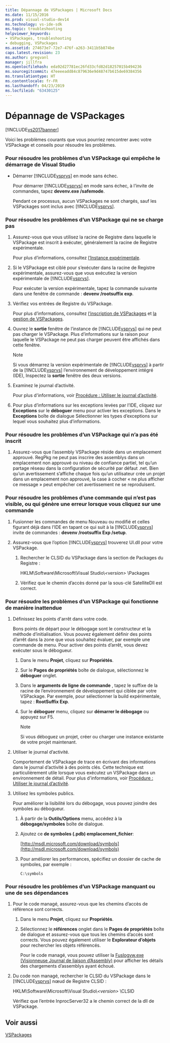 ```yaml
---
title: Dépannage de VSPackages | Microsoft Docs
ms.date: 11/15/2016
ms.prod: visual-studio-dev14
ms.technology: vs-ide-sdk
ms.topic: troubleshooting
helpviewer_keywords:
- VSPackages, troubleshooting
- debugging, VSPackages
ms.assetid: 274673e7-72e7-476f-a263-3411b5b874be
caps.latest.revision: 23
ms.author: gregvanl
manager: jillfra
ms.openlocfilehash: eda92d27781ec26fd33cfd82d18257015b494236
ms.sourcegitcommit: 47eeeeadd84c879636e9d48747b615de69384356
ms.translationtype: HT
ms.contentlocale: fr-FR
ms.lasthandoff: 04/23/2019
ms.locfileid: "63430125"
---
```

# <a name="troubleshooting-vspackages"></a>Dépannage de VSPackages
[!INCLUDE[vs2017banner](../includes/vs2017banner.md)]

Voici les problèmes courants que vous pourriez rencontrer avec votre VSPackage et conseils pour résoudre les problèmes.  
  
### <a name="to-troubleshoot-a-vspackage-that-keeps-visual-studio-from-starting"></a>Pour résoudre les problèmes d’un VSPackage qui empêche le démarrage de Visual Studio  
  
- Démarrer [!INCLUDE[vsprvs](../includes/vsprvs-md.md)] en mode sans échec.  
  
     Pour démarrer [!INCLUDE[vsprvs](../includes/vsprvs-md.md)] en mode sans échec, à l’invite de commandes, tapez **devenv.exe /safemode**.  
  
     Pendant ce processus, aucun VSPackages ne sont chargés, sauf les VSPackages sont inclus avec [!INCLUDE[vsprvs](../includes/vsprvs-md.md)].  
  
### <a name="to-troubleshoot-a-vspackage-that-does-not-load"></a>Pour résoudre les problèmes d’un VSPackage qui ne se charge pas  
  
1. Assurez-vous que vous utilisez la racine de Registre dans laquelle le VSPackage est inscrit à exécuter, généralement la racine de Registre expérimentale.  
  
     Pour plus d’informations, consultez [l’Instance expérimentale](../extensibility/the-experimental-instance.md).  
  
2. Si le VSPackage est ciblé pour s’exécuter dans la racine de Registre expérimentale, assurez-vous que vous exécutiez la version expérimentale de [!INCLUDE[vsprvs](../includes/vsprvs-md.md)].  
  
     Pour exécuter la version expérimentale, tapez la commande suivante dans une fenêtre de commande : **devenv /rootsuffix exp**.  
  
3. Vérifiez vos entrées de Registre du VSPackage.  
  
     Pour plus d’informations, consultez [l’inscription de VSPackages](internals/registering-vspackages.md) et [la gestion de VSPackages](../extensibility/managing-vspackages.md).  
  
4. Ouvrez le **sortie** fenêtre de l’instance de [!INCLUDE[vsprvs](../includes/vsprvs-md.md)] qui ne peut pas charger le VSPackage. Plus d’informations sur la raison pour laquelle le VSPackage ne peut pas charger peuvent être affichés dans cette fenêtre.  
  
    > [!NOTE]
    > Si vous démarrez la version expérimentale de [!INCLUDE[vsprvs](../includes/vsprvs-md.md)] à partir de la [!INCLUDE[vsprvs](../includes/vsprvs-md.md)] l’environnement de développement intégré (IDE), Inspectez la **sortie** fenêtre des deux versions.  
  
5. Examinez le journal d’activité.  
  
     Pour plus d'informations, voir [Procédure : Utiliser le journal d’activité](../extensibility/how-to-use-the-activity-log.md).  
  
6. Pour plus d’informations sur les exceptions levées par l’IDE, cliquez sur **Exceptions** sur le **déboguer** menu pour activer les exceptions. Dans le **Exceptions** boîte de dialogue Sélectionner les types d’exceptions sur lequel vous souhaitez plus d’informations.  
  
### <a name="to-troubleshoot-a-vspackage-that-does-not-register"></a>Pour résoudre les problèmes d’un VSPackage qui n’a pas été inscrit  
  
1. Assurez-vous que l’assembly VSPackage réside dans un emplacement approuvé. RegPkg ne peut pas inscrire des assemblys dans un emplacement non approuvé ou niveau de confiance partiel, tel qu’un partage réseau dans la configuration de sécurité par défaut .net. Bien qu’un avertissement s’affiche chaque fois qu’un utilisateur crée un projet dans un emplacement non approuvé, la case à cocher « ne plus afficher ce message » peut empêcher cet avertissement ne se reproduisent.  
  
### <a name="to-troubleshoot-a-command-that-is-not-visible-or-that-generates-an-error-when-you-click-a-command"></a>Pour résoudre les problèmes d’une commande qui n’est pas visible, ou qui génère une erreur lorsque vous cliquez sur une commande  
  
1. Fusionner les commandes de menu Nouveau ou modifié et celles figurant déjà dans l’IDE en tapant ce qui suit à la [!INCLUDE[vsprvs](../includes/vsprvs-md.md)] invite de commandes : **devenv /rootsuffix Exp /setup**.  
  
2. Assurez-vous que l’option [!INCLUDE[vsprvs](../includes/vsprvs-md.md)] trouverez UI.dll pour votre VSPackage.  
  
    1. Rechercher le CLSID du VSPackage dans la section de Packages du Registre :  
  
         HKLM\Software\Microsoft\Visual Studio\\*\<version>* \Packages  
  
    2. Vérifiez que le chemin d’accès donné par la sous-clé SatelliteDll est correct.  
  
### <a name="to-troubleshoot-a-vspackage-that-behaves-unexpectedly"></a>Pour résoudre les problèmes d’un VSPackage qui fonctionne de manière inattendue  
  
1. Définissez les points d'arrêt dans votre code.  
  
     Bons points de départ pour le débogage sont le constructeur et la méthode d’initialisation. Vous pouvez également définir des points d’arrêt dans la zone que vous souhaitez évaluer, par exemple une commande de menu. Pour activer des points d’arrêt, vous devez exécuter sous le débogueur.  
  
    1. Dans le menu **Projet**, cliquez sur **Propriétés**.  
  
    2. Sur le **Pages de propriétés** boîte de dialogue, sélectionnez le **déboguer** onglet.  
  
    3. Dans le **arguments de ligne de commande** , tapez le suffixe de la racine de l’environnement de développement qui ciblée par votre VSPackage. Par exemple, pour sélectionner la build expérimentale, tapez : **RootSuffix Exp**.  
  
    4. Sur le **déboguer** menu, cliquez sur **démarrer le débogage** ou appuyez sur F5.  
  
        > [!NOTE]
        > Si vous déboguez un projet, créer ou charger une instance existante de votre projet maintenant.  
  
2. Utiliser le journal d’activité.  
  
     Comportement de VSPackage de trace en écrivant des informations dans le journal d’activité à des points clés. Cette technique est particulièrement utile lorsque vous exécutez un VSPackage dans un environnement de détail. Pour plus d'informations, voir [Procédure : Utiliser le journal d’activité](../extensibility/how-to-use-the-activity-log.md).  
  
3. Utilisez les symboles publics.  
  
     Pour améliorer la lisibilité lors du débogage, vous pouvez joindre des symboles au débogueur.  
  
    1. À partir de la **Outils/Options** menu, accédez à la **débogage/symboles** boîte de dialogue.  
  
    2. Ajoutez ce **de symboles (.pdb) emplacement_fichier**:  
  
         [http://msdl.microsoft.com/download/symbols](http://msdl.microsoft.com/download/symbols)  
  
    3. Pour améliorer les performances, spécifiez un dossier de cache de symboles, par exemple :  
  
        ```  
        C:\symbols  
        ```  
  
### <a name="to-troubleshoot-a-missing-vspackage-or-one-of-its-dependencies"></a>Pour résoudre les problèmes d’un VSPackage manquant ou une de ses dépendances  
  
1. Pour le code managé, assurez-vous que les chemins d’accès de référence sont corrects.  
  
   1. Dans le menu **Projet**, cliquez sur **Propriétés**.  
  
   2. Sélectionnez le **références** onglet dans le **Pages de propriétés** boîte de dialogue et assurez-vous que tous les chemins d’accès sont corrects. Vous pouvez également utiliser le **Explorateur d’objets** pour rechercher les objets référencés.  
  
        Pour le code managé, vous pouvez utiliser la [Fuslogvw.exe (Visionneuse Journal de liaison d’Assembly)](http://msdn.microsoft.com/library/e32fa443-0778-4cc3-bf36-5c8ea297d296) pour afficher les détails des chargements d’assemblys ayant échoué.  
  
2. Du code non managé, rechercher le CLSID du VSPackage dans le [!INCLUDE[vsprvs](../includes/vsprvs-md.md)] nœud de Registre CLSID :  
  
    HKLM\Software\Microsoft\Visual Studio\\*\<version>* \CLSID  
  
   Vérifiez que l’entrée InprocServer32 a le chemin correct de la dll de VSPackage.  
  
## <a name="see-also"></a>Voir aussi  
 [VSPackages](../extensibility/internals/vspackages.md)
